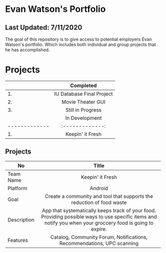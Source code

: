 # Evan Watson's Portfolio
## Last Updated: 7/11/2020
The goal of this repository is to give access to potential employers Evan Watson's portfolio. Which includes both individual and group projects that he has accomplished.

# Projects
|        | Completed           |
| ------------- |:-------------:|
| 1. | IU Database Final Project |
| 2. | Movie Theater GUI |
| 3. | Still in Progress | Android |
|         | In Development           |
| ------------- |:-------------:|
| 1. | Keepin' it Fresh |

## Projects

| No        |     Title       |
| ------------- |:-------------:|
| Team Name | Keepin' it Fresh |
| Platform | Android |
| Goal | Create a community and tool that supports the reduction of food waste |
| Description | App that systematically keeps track of your food. Providing possible ways to use specific items and notify you when your groccery food is going to expire. |
| Features | Catalog, Community Forum, Notifications, Recommendations, UPC scanning |
